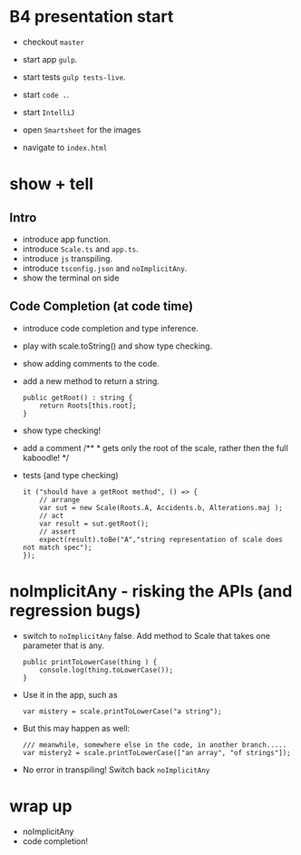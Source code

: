 # B4 presentation start

* checkout `master`
* start app  `gulp`.
* start tests  `gulp tests-live`.
* start `code .`.


* start `IntelliJ`
* open `Smartsheet` for the images
* navigate to `index.html`


# show + tell

## Intro
* introduce app function.
* introduce `Scale.ts` and `app.ts`.
* introduce `js` transpiling.
* introduce `tsconfig.json` and `noImplicitAny`.
* show the terminal on side


## Code Completion (at code time)

* introduce code completion and type inference.
* play with scale.toString() and show type checking.
* show adding comments to the code.
* add a new method to return a string.

    ```
    public getRoot() : string {
        return Roots[this.root];
    }
    ```

* show type checking!
* add a comment
        /**
            * gets only the root of the scale, rather then the full kaboodle!
        */

* tests (and type checking)

    ```
    it ("should have a getRoot method", () => {
        // arrange
        var sut = new Scale(Roots.A, Accidents.b, Alterations.maj );
        // act
        var result = sut.getRoot();
        // assert
        expect(result).toBe("A","string representation of scale does not match spec");
    });
    ```


# noImplicitAny - risking the APIs (and regression bugs)

* switch to `noImplicitAny` false. Add method to Scale that takes one parameter that is any.

    ```
    public printToLowerCase(thing ) {
        console.log(thing.toLowerCase());
    }
    ```

* Use it in the app, such as

    ```
    var mistery = scale.printToLowerCase("a string");
    ```

* But this may happen as well:

    ```    
    /// meanwhile, somewhere else in the code, in another branch.....
    var mistery2 = scale.printToLowerCase(["an array", "of strings"]);
    ```

* No error in transpiling! Switch back `noImplicitAny`


# wrap up

* noImplicitAny
* code completion!